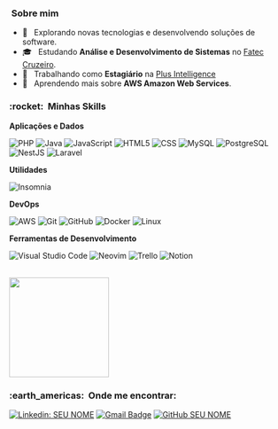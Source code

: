 <h3>  &nbsp;Sobre mim </h3>

- 🤔 &nbsp; Explorando novas tecnologias e desenvolvendo soluções de software.
- 🎓 &nbsp; Estudando **Análise e Desenvolvimento de Sistemas** no <a href="http://fateccruzeiro.edu.br">Fatec Cruzeiro</a>.
- 💼 &nbsp; Trabalhando como **Estagiário** na <a href="https://www.plusintelligence.com.br">Plus Intelligence</a>
- 🌱 &nbsp; Aprendendo mais sobre **AWS Amazon Web Services**.

<h3> :rocket: &nbsp;Minhas Skills </h3>

**Aplicações e Dados**

![PHP](https://img.shields.io/badge/-PHP-333333?style=flat&logo=PHP&logoColor=007396)
![Java](https://img.shields.io/badge/-Java-333333?style=flat&logo=Java&logoColor=007396)
![JavaScript](https://img.shields.io/badge/-JavaScript-333333?style=flat&logo=javascript)
![HTML5](https://img.shields.io/badge/-HTML5-333333?style=flat&logo=HTML5)
![CSS](https://img.shields.io/badge/-CSS-333333?style=flat&logo=CSS3&logoColor=1572B6)
![MySQL](https://img.shields.io/badge/-MySQL-333333?style=flat&logo=mysql)
![PostgreSQL](https://img.shields.io/badge/-PostgreSQL-333333?style=flat&logo=PostgreSQL)
![NestJS](https://img.shields.io/badge/-NestJS-E0234E?style=flat&logo=nestjs&logoColor=white)
![Laravel](https://img.shields.io/badge/-Laravel-FF2D20?style=flat&logo=laravel&logoColor=white)

**Utilidades**

![Insomnia](https://img.shields.io/badge/-Insomnia-333333?style=flat&logo=insomnia)

**DevOps**

![AWS](https://img.shields.io/badge/-AWS-232F3E?style=flat&logo=amazon-aws&logoColor=white)
![Git](https://img.shields.io/badge/-Git-333333?style=flat&logo=git)
![GitHub](https://img.shields.io/badge/-GitHub-333333?style=flat&logo=github)
![Docker](https://img.shields.io/badge/-Docker-333333?style=flat&logo=docker)
![Linux](https://img.shields.io/badge/-Linux-333333?style=flat&logo=Linux)

**Ferramentas de Desenvolvimento**

![Visual Studio Code](https://img.shields.io/badge/-Visual%20Studio%20Code-333333?style=flat&logo=visual-studio-code&logoColor=007ACC)
![Neovim](https://img.shields.io/badge/-Neovim-333333?style=flat&logo=Neovim&logoColor=007ACC)
![Trello](https://img.shields.io/badge/-Trello-333333?style=flat&logo=trello&logoColor=007ACC)
![Notion](https://img.shields.io/badge/-Notion-333333?style=flat&logo=notion&logoColor=FFFFFF)

<br/>

<a href="https://github.com/JRC-Capucho">
  <img height="180em" src="https://github-readme-stats.vercel.app/api?username=JRC-Capucho&theme=dracula&show_icons=true" />
</a>

<br/>

<h3> :earth_americas: &nbsp;Onde me encontrar: </h3>

[![Linkedin: SEU NOME](<https://img.shields.io/badge/-João Roberto-blue?style=flat-square&logo=Linkedin&logoColor=white&link=https://www.linkedin.com/in/joao-roberto-c-capucho>)](https://www.linkedin.com/in/joao-roberto-c-capucho)
[![Gmail Badge](https://img.shields.io/badge/-seuemail@email.com-006bed?style=flat-square&logo=Gmail&logoColor=white&link=mailto:joaorobertoc.capucho@gmail.com)](mailto:joaorobertoc.capucho@gmail.com)
[![GitHub SEU NOME](https://img.shields.io/github/followers/JRC-Capucho?label=follow&style=social)](https://github.com/JRC-Capucho)
